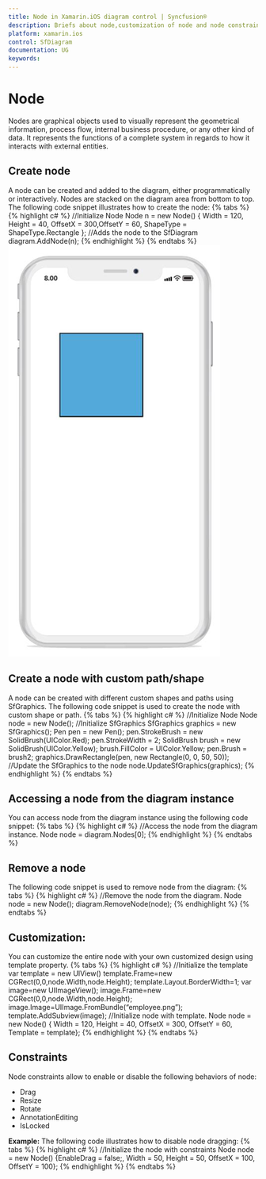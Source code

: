 ```yaml
---
title: Node in Xamarin.iOS diagram control | Syncfusion®
description: Briefs about node,customization of node and node constraints in Syncfusion&reg; Diagram (SfDiagram) control for Xamarin.iOS
platform: xamarin.ios
control: SfDiagram
documentation: UG
keywords: 
---
```

# Node
Nodes are graphical objects used to visually represent the geometrical information, process flow, internal business procedure, or any other kind of data. It represents the functions of a complete system in regards to how it interacts with external entities.

## Create node
A node can be created and added to the diagram, either programmatically or interactively. Nodes are stacked on the diagram area from bottom to top.
The following code snippet illustrates how to create the node:
{% tabs %}
{% highlight c# %}
//Initialize Node
Node n = new Node() { Width = 120, Height = 40, OffsetX = 300,OffsetY = 60, ShapeType = ShapeType.Rectangle };
//Adds the node to the SfDiagram
diagram.AddNode(n);
{% endhighlight %}
{% endtabs %}
![Node in Xamarin.iOS diagram](Node_images/Node_img1.jpeg)

## Create a node with custom path/shape
A node can be created with different custom shapes and paths using SfGraphics.
The following code snippet is used to create the node with custom shape or path.
{% tabs %}
{% highlight c# %}
//Initialize Node
Node node = new Node();
//Initialize SfGraphics
SfGraphics graphics = new SfGraphics();
Pen pen = new Pen();
pen.StrokeBrush = new SolidBrush(UIColor.Red);
pen.StrokeWidth = 2;
SolidBrush brush = new SolidBrush(UIColor.Yellow);
brush.FillColor = UIColor.Yellow;
pen.Brush = brush2;
graphics.DrawRectangle(pen, new Rectangle(0, 0, 50, 50));
//Update the SfGraphics to the node
node.UpdateSfGraphics(graphics);
{% endhighlight %}
{% endtabs %}

## Accessing a node from the diagram instance
You can access node from the diagram instance using the following code snippet:
{% tabs %}
{% highlight c# %}
//Access the node from the diagram instance.
Node node = diagram.Nodes[0];
{% endhighlight %}
{% endtabs %}

## Remove a node
The following code snippet is used to remove node from the diagram:
{% tabs %}
{% highlight c# %}
//Remove the node from the diagram.
Node node = new Node();
diagram.RemoveNode(node);
{% endhighlight %}
{% endtabs %}

## Customization:
You can customize the entire node with your own customized design using template property.
{% tabs %}
{% highlight c# %}
//Initialize the template
var template = new UIView()
template.Frame=new CGRect(0,0,node.Width,node.Height);
template.Layout.BorderWidth=1;
var image=new UIImageView();
image.Frame=new CGRect(0,0,node.Width,node.Height);
image.Image=UIImage.FromBundle(“employee.png”);
template.AddSubview(image);
//Initialize node with template.
Node node = new Node() { Width = 120, Height = 40, OffsetX = 300, OffsetY = 60, Template = template};
{% endhighlight %}
{% endtabs %}

## Constraints
Node constraints allow to enable or disable the following behaviors of node:
* Drag
* Resize
* Rotate
* AnnotationEditing
* IsLocked

**Example:**
The following code illustrates how to disable node dragging:
{% tabs %}
{% highlight c# %}
//Initialize the node with constraints
Node node = new Node() {EnableDrag = false;, Width = 50, Height = 50, OffsetX = 100, OffsetY = 100};
{% endhighlight %}
{% endtabs %}

